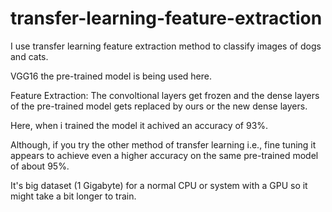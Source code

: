 # transfer-learning-feature-extraction


I use transfer learning feature extraction method to classify images of dogs and cats.

VGG16 the pre-trained model is being used here. 

Feature Extraction: The convoltional layers get frozen and the dense layers of the pre-trained model gets replaced by ours or the new dense layers.

Here, when i trained the model it achived an accuracy of 93%.

Although, if you try the other method of transfer learning i.e., fine tuning it appears to achieve even a higher accuracy on the same pre-trained model of about 95%.

It's big dataset (1 Gigabyte) for a normal CPU or system with a GPU so it might take a bit longer to train.
